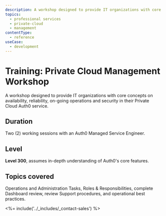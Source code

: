 ```yaml
---
description: A workshop designed to provide IT organizations with core Auth0 Private Cloud management concepts.
topics:
  - professional services
  - private-cloud
  - management
contentType:
  - reference
useCase:
  - development
---
```


# Training: Private Cloud Management Workshop

A workshop designed to provide IT organizations with core concepts on availability, reliability, on-going operations and security in their Private Cloud Auth0 service.

## Duration

Two (2) working sessions with an Auth0 Managed Service Engineer.

## Level

**Level 300**, assumes in-depth understanding of Auth0's core features.

## Topics covered

Operations and Administration Tasks, Roles & Responsibilities, complete Dashboard review, review Support procedures, and operational best practices.

<%= include('../_includes/_contact-sales') %>
